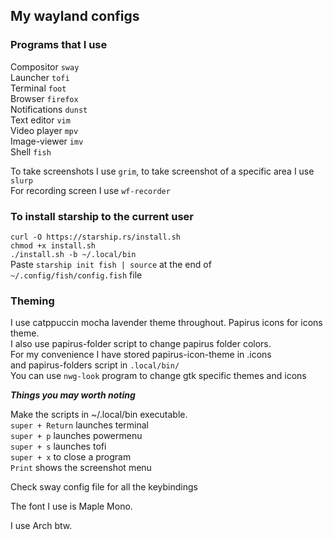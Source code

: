 ## My wayland configs

### Programs that I use   
Compositor `sway`   
Launcher `tofi`   
Terminal `foot`   
Browser `firefox`   
Notifications `dunst`   
Text editor `vim`   
Video player `mpv`   
Image-viewer `imv`   
Shell `fish`   

To take screenshots I use `grim`, to take screenshot of a specific area I use `slurp`   
For recording screen I use `wf-recorder`   

### To install starship to the current user   

`curl -O https://starship.rs/install.sh`   
`chmod +x install.sh`   
`./install.sh -b ~/.local/bin`   
Paste `starship init fish | source` at the end of `~/.config/fish/config.fish` file   

### Theming   

I use catppuccin mocha lavender theme throughout. Papirus icons for icons theme.   
I also use papirus-folder script to change papirus folder colors.   
For my convenience I have stored papirus-icon-theme in .icons   
and papirus-folders script in `.local/bin/`   
You can use `nwg-look` program to change gtk specific themes and icons   

***Things you may worth noting***   

Make the scripts in ~/.local/bin executable.   
`super + Return` launches terminal   
`super + p` launches powermenu   
`super + s` launches tofi   
`super + x` to close a program    
`Print` shows the screenshot menu   

Check sway config file for all the keybindings   

The font I use is Maple Mono.   

I use Arch btw.   

